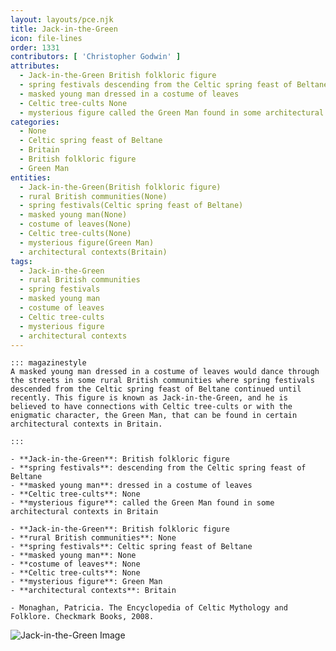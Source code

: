 ```yaml
---
layout: layouts/pce.njk
title: Jack-in-the-Green
icon: file-lines
order: 1331
contributors: [ 'Christopher Godwin' ]
attributes:
  - Jack-in-the-Green British folkloric figure
  - spring festivals descending from the Celtic spring feast of Beltane
  - masked young man dressed in a costume of leaves
  - Celtic tree-cults None
  - mysterious figure called the Green Man found in some architectural contexts in Britain
categories:
  - None
  - Celtic spring feast of Beltane
  - Britain
  - British folkloric figure
  - Green Man
entities:
  - Jack-in-the-Green(British folkloric figure)
  - rural British communities(None)
  - spring festivals(Celtic spring feast of Beltane)
  - masked young man(None)
  - costume of leaves(None)
  - Celtic tree-cults(None)
  - mysterious figure(Green Man)
  - architectural contexts(Britain)
tags:
  - Jack-in-the-Green
  - rural British communities
  - spring festivals
  - masked young man
  - costume of leaves
  - Celtic tree-cults
  - mysterious figure
  - architectural contexts
---
```

``` tab [group1:Info]
::: magazinestyle
A masked young man dressed in a costume of leaves would dance through the streets in some rural British communities where spring festivals descended from the Celtic spring feast of Beltane continued until recently. This figure is known as Jack-in-the-Green, and he is believed to have connections with Celtic tree-cults or with the enigmatic character, the Green Man, that can be found in certain architectural contexts in Britain.

:::
```
``` tab [group1:Attributes]
- **Jack-in-the-Green**: British folkloric figure
- **spring festivals**: descending from the Celtic spring feast of Beltane
- **masked young man**: dressed in a costume of leaves
- **Celtic tree-cults**: None
- **mysterious figure**: called the Green Man found in some architectural contexts in Britain
```
``` tab [group1:Entities]
- **Jack-in-the-Green**: British folkloric figure
- **rural British communities**: None
- **spring festivals**: Celtic spring feast of Beltane
- **masked young man**: None
- **costume of leaves**: None
- **Celtic tree-cults**: None
- **mysterious figure**: Green Man
- **architectural contexts**: Britain
```
``` tab [group1:Sources]
- Monaghan, Patricia. The Encyclopedia of Celtic Mythology and Folklore. Checkmark Books, 2008.
```
![Jack-in-the-Green Image](https://upload.wikimedia.org/wikipedia/commons/6/61/Kingston_Jack_in_the_Green.jpg)
